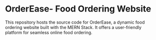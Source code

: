 # OrderEase- Food Ordering Website

This repository hosts the source code for OrderEase, a dynamic food ordering website built with the MERN Stack. It offers a user-friendly platform for seamless online food ordering.




